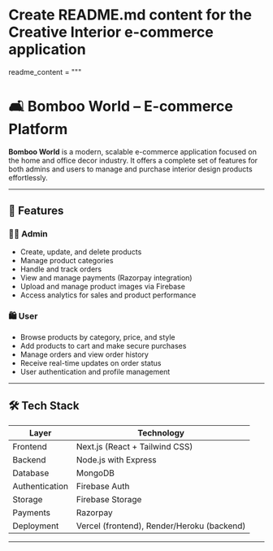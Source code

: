 # Create README.md content for the Creative Interior e-commerce application

readme_content = """
# 🛋️ Bomboo World – E-commerce Platform

**Bomboo World** is a modern, scalable e-commerce application focused on the home and office decor industry. It offers a complete set of features for both admins and users to manage and purchase interior design products effortlessly.

---

## 🚀 Features

### 👨‍💻 Admin
- Create, update, and delete products
- Manage product categories
- Handle and track orders
- View and manage payments (Razorpay integration)
- Upload and manage product images via Firebase
- Access analytics for sales and product performance

### 🛍️ User
- Browse products by category, price, and style
- Add products to cart and make secure purchases
- Manage orders and view order history
- Receive real-time updates on order status
- User authentication and profile management

---

## 🛠️ Tech Stack

| Layer       | Technology                     |
|-------------|--------------------------------|
| Frontend    | Next.js (React + Tailwind CSS) |
| Backend     | Node.js with Express           |
| Database    | MongoDB                        |
| Authentication | Firebase Auth                |
| Storage     | Firebase Storage               |
| Payments    | Razorpay                       |
| Deployment  | Vercel (frontend), Render/Heroku (backend) |

---



